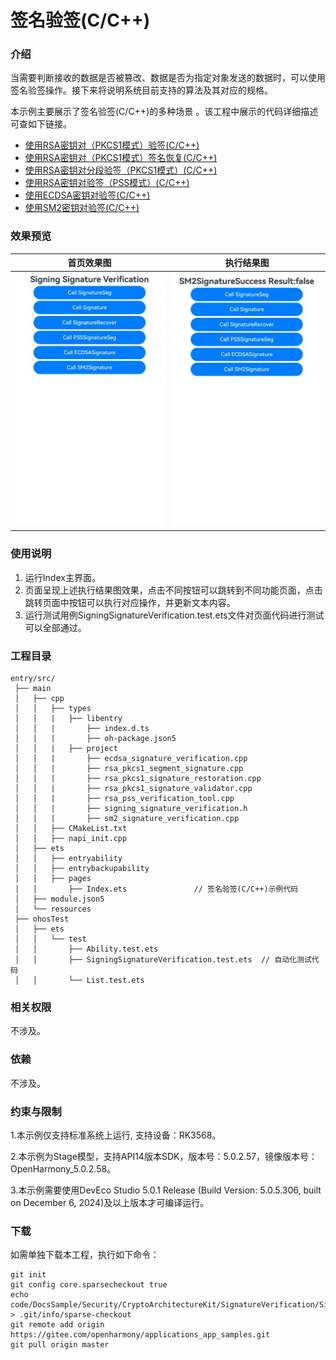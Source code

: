 # 签名验签(C/C++)

### 介绍

当需要判断接收的数据是否被篡改、数据是否为指定对象发送的数据时，可以使用签名验签操作。接下来将说明系统目前支持的算法及其对应的规格。

本示例主要展示了签名验签(C/C++)的多种场景 。该工程中展示的代码详细描述可查如下链接。

- [使用RSA密钥对（PKCS1模式）验签(C/C++)](https://docs.openharmony.cn/pages/v5.0/zh-cn/application-dev/security/CryptoArchitectureKit/crypto-rsa-sign-sig-verify-pkcs1-ndk.md)
- [使用RSA密钥对（PKCS1模式）签名恢复(C/C++)](https://docs.openharmony.cn/pages/v5.0/zh-cn/application-dev/security/CryptoArchitectureKit/crypto-rsa-sign-sig-verify-recover-pkcs1-ndk.md)
- [使用RSA密钥对分段验签（PKCS1模式）(C/C++)](https://docs.openharmony.cn/pages/v5.0/zh-cn/application-dev/security/CryptoArchitectureKit/crypto-rsa-sign-sig-verify-pkcs1-by-segment-ndk.md)
- [使用RSA密钥对验签（PSS模式）(C/C++)](https://docs.openharmony.cn/pages/v5.0/zh-cn/application-dev/security/CryptoArchitectureKit/crypto-rsa-sign-sig-verify-pss-ndk.md)
- [使用ECDSA密钥对验签(C/C++)](https://docs.openharmony.cn/pages/v5.0/zh-cn/application-dev/security/CryptoArchitectureKit/crypto-ecdsa-sign-sig-verify-ndk.md)
- [使用SM2密钥对验签(C/C++)](https://docs.openharmony.cn/pages/v5.0/zh-cn/application-dev/security/CryptoArchitectureKit/crypto-sm2-sign-sig-verify-pkcs1-ndk.md)

### 效果预览

| 首页效果图                                                   | 执行结果图                                                   |
| ------------------------------------------------------------ | ------------------------------------------------------------ |
| <img src="./screenshots/SigningSignatureVerification1.png" style="zoom: 50%;" /> | <img src="./screenshots/SigningSignatureVerification2.png" style="zoom: 50%;" /> |

### 使用说明

1. 运行Index主界面。
2. 页面呈现上述执行结果图效果，点击不同按钮可以跳转到不同功能页面，点击跳转页面中按钮可以执行对应操作，并更新文本内容。
3. 运行测试用例SigningSignatureVerification.test.ets文件对页面代码进行测试可以全部通过。

### 工程目录

```
entry/src/
 ├── main
 │   ├── cpp
 │   │   ├── types
 │   │   |   ├── libentry
 │   │   |       ├── index.d.ts
 │   │   |       ├── oh-package.json5
 │   │   |   ├── project
 │   │   |       ├── ecdsa_signature_verification.cpp
 │   │   |       ├── rsa_pkcs1_segment_signature.cpp
 │   │   |       ├── rsa_pkcs1_signature_restoration.cpp
 │   │   |       ├── rsa_pkcs1_signature_validator.cpp
 │   │   |       ├── rsa_pss_verification_tool.cpp
 │   │   |       ├── signing_signature_verification.h
 │   │   |       ├── sm2_signature_verification.cpp
 │   │   ├── CMakeList.txt
 │   │   ├── napi_init.cpp
 │   ├── ets
 │   │   ├── entryability
 │   │   ├── entrybackupability
 │   │   ├── pages
 │   │       ├── Index.ets               // 签名验签(C/C++)示例代码
 │   ├── module.json5
 │   └── resources
 ├── ohosTest
 │   ├── ets
 │   │   └── test
 │   │       ├── Ability.test.ets 
 │   │       ├── SigningSignatureVerification.test.ets  // 自动化测试代码
 │   │       └── List.test.ets
```

### 相关权限

不涉及。

### 依赖

不涉及。

### 约束与限制

1.本示例仅支持标准系统上运行, 支持设备：RK3568。

2.本示例为Stage模型，支持API14版本SDK，版本号：5.0.2.57，镜像版本号：OpenHarmony_5.0.2.58。

3.本示例需要使用DevEco Studio 5.0.1 Release (Build Version: 5.0.5.306, built on December 6, 2024)及以上版本才可编译运行。

### 下载

如需单独下载本工程，执行如下命令：

````
git init
git config core.sparsecheckout true
echo code/DocsSample/Security/CryptoArchitectureKit/SignatureVerification/SigningSignatureVerification > .git/info/sparse-checkout
git remote add origin https://gitee.com/openharmony/applications_app_samples.git
git pull origin master
````